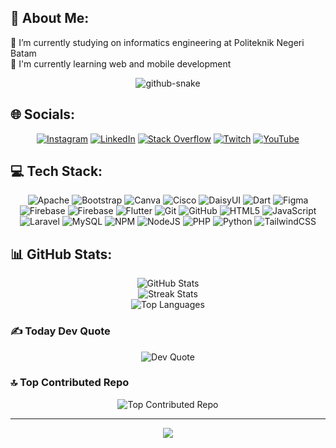 ## 💫 About Me:
🔭 I’m currently studying on informatics engineering at Politeknik Negeri Batam<br>🌱 I'm currently learning web and mobile development

<div align="center">
    <picture>
    <source media="(prefers-color-scheme: dark)" srcset="https://raw.githubusercontent.com/LeaAntony/LeaAntony/output/github-snake-dark.svg" />
    <source media="(prefers-color-scheme: light)" srcset="https://raw.githubusercontent.com/LeaAntony/LeaAntony/output/github-snake.svg" />
    <img alt="github-snake" src="https://raw.githubusercontent.com/LeaAntony/LeaAntony/output/github-snake.svg" />
    </picture>
</div>

## 🌐 Socials:
<div align="center">
    <a href="https://instagram.com/leaantony17" target="_blank"><img src="https://img.shields.io/badge/Instagram-%23E4405F.svg?logo=Instagram&logoColor=white" alt="Instagram"></a>
    <a href="https://linkedin.com/in/lea-antony" target="_blank"><img src="https://img.shields.io/badge/LinkedIn-%230077B5.svg?logo=linkedin&logoColor=white" alt="LinkedIn"></a>
    <a href="https://stackoverflow.com/users/29324965" target="_blank"><img src="https://img.shields.io/badge/-Stackoverflow-FE7A16?logo=stack-overflow&logoColor=white" alt="Stack Overflow"></a>
    <a href="https://twitch.tv/leants7" target="_blank"><img src="https://img.shields.io/badge/Twitch-%239146FF.svg?logo=Twitch&logoColor=white" alt="Twitch"></a>
    <a href="https://youtube.com/@leaantony17" target="_blank"><img src="https://img.shields.io/badge/YouTube-%23FF0000.svg?logo=YouTube&logoColor=white" alt="YouTube"></a>
</div>

## 💻 Tech Stack:
<div align="center">
    <img src="https://img.shields.io/badge/apache-%23D42029.svg?style=flat&logo=apache&logoColor=white" alt="Apache">
    <img src="https://img.shields.io/badge/bootstrap-%238511FA.svg?style=flat&logo=bootstrap&logoColor=white" alt="Bootstrap"> 
    <img src="https://img.shields.io/badge/Canva-%2300C4CC.svg?style=flat&logo=Canva&logoColor=white" alt="Canva">
    <img src="https://img.shields.io/badge/cisco-%23049fd9.svg?style=flat&logo=cisco&logoColor=black" alt="Cisco">
    <img src="https://img.shields.io/badge/daisyui-5A0EF8?style=flat&logo=daisyui&logoColor=white" alt="DaisyUI">
    <img src="https://img.shields.io/badge/dart-%230175C2.svg?style=flat&logo=dart&logoColor=white" alt="Dart">
    <img src="https://img.shields.io/badge/figma-%23F24E1E.svg?style=flat&logo=figma&logoColor=white" alt="Figma">
    <img src="https://img.shields.io/badge/firebase-%23039BE5.svg?style=flat&logo=firebase" alt="Firebase">
    <img src="https://img.shields.io/badge/firebase-a08021?style=flat&logo=firebase&logoColor=ffcd34" alt="Firebase">
    <img src="https://img.shields.io/badge/Flutter-%2302569B.svg?style=flat&logo=Flutter&logoColor=white" alt="Flutter">
    <img src="https://img.shields.io/badge/git-%23F05033.svg?style=flat&logo=git&logoColor=white" alt="Git">
    <img src="https://img.shields.io/badge/github-%23121011.svg?style=flat&logo=github&logoColor=white" alt="GitHub">
    <img src="https://img.shields.io/badge/html5-%23E34F26.svg?style=flat&logo=html5&logoColor=white" alt="HTML5">
    <img src="https://img.shields.io/badge/javascript-%23323330.svg?style=flat&logo=javascript&logoColor=%23F7DF1E" alt="JavaScript">
    <img src="https://img.shields.io/badge/laravel-%23FF2D20.svg?style=flat&logo=laravel&logoColor=white" alt="Laravel">
    <img src="https://img.shields.io/badge/mysql-4479A1.svg?style=flat&logo=mysql&logoColor=white" alt="MySQL">
    <img src="https://img.shields.io/badge/NPM-%23CB3837.svg?style=flat&logo=npm&logoColor=white" alt="NPM">
    <img src="https://img.shields.io/badge/node.js-6DA55F?style=flat&logo=node.js&logoColor=white" alt="NodeJS">
    <img src="https://img.shields.io/badge/php-%23777BB4.svg?style=flat&logo=php&logoColor=white" alt="PHP">
    <img src="https://img.shields.io/badge/python-3670A0?style=flat&logo=python&logoColor=ffdd54" alt="Python">
    <img src="https://img.shields.io/badge/tailwindcss-%2338B2AC.svg?style=flat&logo=tailwind-css&logoColor=white" alt="TailwindCSS">
</div>

## 📊 GitHub Stats:
<div align="center">
    <img src="https://github-readme-stats.vercel.app/api?username=LeaAntony&theme=catppuccin_mocha&hide_border=false&include_all_commits=true&count_private=true" alt="GitHub Stats"></br>
    <img src="https://github-readme-streak-stats.herokuapp.com/?user=LeaAntony&theme=catppuccin_mocha&hide_border=false" alt="Streak Stats"></br>
    <img src="https://github-readme-stats.vercel.app/api/top-langs/?username=LeaAntony&theme=catppuccin_mocha&hide_border=false&include_all_commits=true&count_private=true&layout=compact" alt="Top Languages">
</div>

### ✍️ Today Dev Quote
<div align="center">
    <img src="https://quotes-github-readme.vercel.app/api?type=horizontal&theme=tokyonight" alt="Dev Quote">
</div>

### 🔝 Top Contributed Repo
<div align="center">
    <img src="https://github-contributor-stats.vercel.app/api?username=LeaAntony&limit=5&theme=catppuccin_mocha&combine_all_yearly_contributions=true" alt="Top Contributed Repo">
</div>

---
<div align="center">

[![](https://visitcount.itsvg.in/api?id=LeaAntony&icon=0&color=1)](https://visitcount.itsvg.in)

</div>

<!-- Proudly created with GPRM ( https://gprm.itsvg.in ) -->
